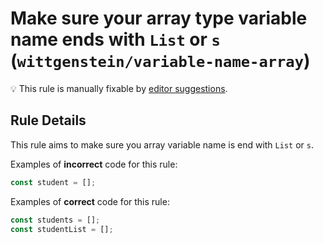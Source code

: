 # Make sure your array type variable name ends with `List` or `s` (`wittgenstein/variable-name-array`)

💡 This rule is manually fixable by [editor suggestions](https://eslint.org/docs/developer-guide/working-with-rules#providing-suggestions).

<!-- end auto-generated rule header -->

## Rule Details

This rule aims to make sure you array variable name is end with `List` or `s`.

Examples of **incorrect** code for this rule:

```js
const student = [];
```

Examples of **correct** code for this rule:

```js
const students = [];
const studentList = [];
```

